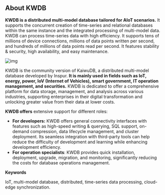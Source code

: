 ## About KWDB

**KWDB is a distributed multi-model database tailored for AIoT scenarios.** It supports the concurrent creation of time-series and relational databases within the same instance and the integrated processing of multi-model data. KWDB can process time-series data with high efficiency. It supports tens of millions of device connections, millions of data points written per second, and hundreds of millions of data points read per second. It features stability & security, high availability, and easy maintenance. 

![img](https://github.com/KWDB/KWDB/raw/master/static/arch_en.png)

KWDB is the community version of KaiwuDB, a distributed multi-model database developed by Inspur. **It is mainly used in fields such as IoT, energy, power, IoV (Internet of Vehicles), smart government, IT operation management, and securities.**  KWDB is dedicated to offer a comprehensive platform for data storage, management, and analysis across various industries, supporting enterprises in their digital transformation and unlocking greater value from their data at lower costs.

**KWDB offers** extensive support for different roles:

- **For developers:** KWDB offers general connectivity interfaces with features such as high-speed writing & querying, SQL support, on-demand compression, data lifecycle management, and cluster deployment. Its seamless integration with third-party tools can help reduce the difficulty of development and learning while enhancing development efficiency.
- **For operation specialists**: KWDB provides quick installation, deployment, upgrade, migration, and monitoring, significantly reducing the costs for database operations management.

**Keywords**

IoT, multi-model database, distributed, time-series data processing, cloud-edge synchronization.
